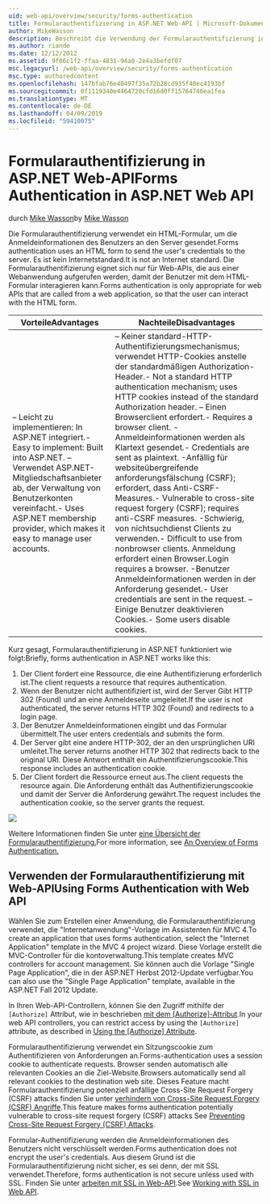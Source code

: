 ```yaml
---
uid: web-api/overview/security/forms-authentication
title: Formularauthentifizierung in ASP.NET Web-API | Microsoft-Dokumentation
author: MikeWasson
description: Beschreibt die Verwendung der Formularauthentifizierung in ASP.NET Web-API.
ms.author: riande
ms.date: 12/12/2012
ms.assetid: 9f06c1f2-ffaa-4831-94a0-2e4a3befdf07
msc.legacyurl: /web-api/overview/security/forms-authentication
msc.type: authoredcontent
ms.openlocfilehash: 147bfab76e48497f35a72b28cd935f40ec4193bf
ms.sourcegitcommit: 0f1119340e4464720cfd16d0ff15764746ea1fea
ms.translationtype: MT
ms.contentlocale: de-DE
ms.lasthandoff: 04/09/2019
ms.locfileid: "59410075"
---
```

# <a name="forms-authentication-in-aspnet-web-api"></a><span data-ttu-id="77d94-103">Formularauthentifizierung in ASP.NET Web-API</span><span class="sxs-lookup"><span data-stu-id="77d94-103">Forms Authentication in ASP.NET Web API</span></span>

<span data-ttu-id="77d94-104">durch [Mike Wasson](https://github.com/MikeWasson)</span><span class="sxs-lookup"><span data-stu-id="77d94-104">by [Mike Wasson](https://github.com/MikeWasson)</span></span>

<span data-ttu-id="77d94-105">Die Formularauthentifizierung verwendet ein HTML-Formular, um die Anmeldeinformationen des Benutzers an den Server gesendet.</span><span class="sxs-lookup"><span data-stu-id="77d94-105">Forms authentication uses an HTML form to send the user's credentials to the server.</span></span> <span data-ttu-id="77d94-106">Es ist kein Internetstandard.</span><span class="sxs-lookup"><span data-stu-id="77d94-106">It is not an Internet standard.</span></span> <span data-ttu-id="77d94-107">Die Formularauthentifizierung eignet sich nur für Web-APIs, die aus einer Webanwendung aufgerufen werden, damit der Benutzer mit dem HTML-Formular interagieren kann.</span><span class="sxs-lookup"><span data-stu-id="77d94-107">Forms authentication is only appropriate for web APIs that are called from a web application, so that the user can interact with the HTML form.</span></span>

| <span data-ttu-id="77d94-108">Vorteile</span><span class="sxs-lookup"><span data-stu-id="77d94-108">Advantages</span></span> | <span data-ttu-id="77d94-109">Nachteile</span><span class="sxs-lookup"><span data-stu-id="77d94-109">Disadvantages</span></span> |
| --- | --- |
| <span data-ttu-id="77d94-110">– Leicht zu implementieren: In ASP.NET integriert.</span><span class="sxs-lookup"><span data-stu-id="77d94-110">- Easy to implement: Built into ASP.NET.</span></span> <span data-ttu-id="77d94-111">– Verwendet ASP.NET-Mitgliedschaftsanbieter ab, der Verwaltung von Benutzerkonten vereinfacht.</span><span class="sxs-lookup"><span data-stu-id="77d94-111">- Uses ASP.NET membership provider, which makes it easy to manage user accounts.</span></span> | <span data-ttu-id="77d94-112">– Keiner standard-HTTP-Authentifizierungsmechanismus; verwendet HTTP-Cookies anstelle der standardmäßigen Authorization-Header.</span><span class="sxs-lookup"><span data-stu-id="77d94-112">- Not a standard HTTP authentication mechanism; uses HTTP cookies instead of the standard Authorization header.</span></span> <span data-ttu-id="77d94-113">– Einen Browserclient erfordert.</span><span class="sxs-lookup"><span data-stu-id="77d94-113">- Requires a browser client.</span></span> <span data-ttu-id="77d94-114">-Anmeldeinformationen werden als Klartext gesendet.</span><span class="sxs-lookup"><span data-stu-id="77d94-114">- Credentials are sent as plaintext.</span></span> <span data-ttu-id="77d94-115">-Anfällig für websiteübergreifende anforderungsfälschung (CSRF); erfordert, dass Anti-CSRF-Measures.</span><span class="sxs-lookup"><span data-stu-id="77d94-115">- Vulnerable to cross-site request forgery (CSRF); requires anti-CSRF measures.</span></span> <span data-ttu-id="77d94-116">-Schwierig, von nichtsuchdienst Clients zu verwenden.</span><span class="sxs-lookup"><span data-stu-id="77d94-116">- Difficult to use from nonbrowser clients.</span></span> <span data-ttu-id="77d94-117">Anmeldung erfordert einen Browser.</span><span class="sxs-lookup"><span data-stu-id="77d94-117">Login requires a browser.</span></span> <span data-ttu-id="77d94-118">-Benutzer Anmeldeinformationen werden in der Anforderung gesendet.</span><span class="sxs-lookup"><span data-stu-id="77d94-118">- User credentials are sent in the request.</span></span> <span data-ttu-id="77d94-119">– Einige Benutzer deaktivieren Cookies.</span><span class="sxs-lookup"><span data-stu-id="77d94-119">- Some users disable cookies.</span></span> |

<span data-ttu-id="77d94-120">Kurz gesagt, Formularauthentifizierung in ASP.NET funktioniert wie folgt:</span><span class="sxs-lookup"><span data-stu-id="77d94-120">Briefly, forms authentication in ASP.NET works like this:</span></span>

1. <span data-ttu-id="77d94-121">Der Client fordert eine Ressource, die eine Authentifizierung erforderlich ist.</span><span class="sxs-lookup"><span data-stu-id="77d94-121">The client requests a resource that requires authentication.</span></span>
2. <span data-ttu-id="77d94-122">Wenn der Benutzer nicht authentifiziert ist, wird der Server Gibt HTTP 302 (Found) und an eine Anmeldeseite umgeleitet.</span><span class="sxs-lookup"><span data-stu-id="77d94-122">If the user is not authenticated, the server returns HTTP 302 (Found) and redirects to a login page.</span></span>
3. <span data-ttu-id="77d94-123">Der Benutzer Anmeldeinformationen eingibt und das Formular übermittelt.</span><span class="sxs-lookup"><span data-stu-id="77d94-123">The user enters credentials and submits the form.</span></span>
4. <span data-ttu-id="77d94-124">Der Server gibt eine andere HTTP-302, der an den ursprünglichen URI umleitet.</span><span class="sxs-lookup"><span data-stu-id="77d94-124">The server returns another HTTP 302 that redirects back to the original URI.</span></span> <span data-ttu-id="77d94-125">Diese Antwort enthält ein Authentifizierungscookie.</span><span class="sxs-lookup"><span data-stu-id="77d94-125">This response includes an authentication cookie.</span></span>
5. <span data-ttu-id="77d94-126">Der Client fordert die Ressource erneut aus.</span><span class="sxs-lookup"><span data-stu-id="77d94-126">The client requests the resource again.</span></span> <span data-ttu-id="77d94-127">Die Anforderung enthält das Authentifizierungscookie und damit der Server die Anforderung gewährt.</span><span class="sxs-lookup"><span data-stu-id="77d94-127">The request includes the authentication cookie, so the server grants the request.</span></span>

![](forms-authentication/_static/image1.png)

<span data-ttu-id="77d94-128">Weitere Informationen finden Sie unter [eine Übersicht der Formularauthentifizierung.](../../../web-forms/overview/older-versions-security/introduction/an-overview-of-forms-authentication-cs.md)</span><span class="sxs-lookup"><span data-stu-id="77d94-128">For more information, see [An Overview of Forms Authentication.](../../../web-forms/overview/older-versions-security/introduction/an-overview-of-forms-authentication-cs.md)</span></span>

## <a name="using-forms-authentication-with-web-api"></a><span data-ttu-id="77d94-129">Verwenden der Formularauthentifizierung mit Web-API</span><span class="sxs-lookup"><span data-stu-id="77d94-129">Using Forms Authentication with Web API</span></span>

<span data-ttu-id="77d94-130">Wählen Sie zum Erstellen einer Anwendung, die Formularauthentifizierung verwendet, die "Internetanwendung"-Vorlage im Assistenten für MVC 4.</span><span class="sxs-lookup"><span data-stu-id="77d94-130">To create an application that uses forms authentication, select the "Internet Application" template in the MVC 4 project wizard.</span></span> <span data-ttu-id="77d94-131">Diese Vorlage erstellt die MVC-Controller für die kontoverwaltung.</span><span class="sxs-lookup"><span data-stu-id="77d94-131">This template creates MVC controllers for account management.</span></span> <span data-ttu-id="77d94-132">Sie können auch die Vorlage "Single Page Application", die in der ASP.NET Herbst 2012-Update verfügbar.</span><span class="sxs-lookup"><span data-stu-id="77d94-132">You can also use the "Single Page Application" template, available in the ASP.NET Fall 2012 Update.</span></span>

<span data-ttu-id="77d94-133">In Ihren Web-API-Controllern, können Sie den Zugriff mithilfe der `[Authorize]` Attribut, wie in beschrieben [mit dem [Authorize]-Attribut](authentication-and-authorization-in-aspnet-web-api.md#auth3).</span><span class="sxs-lookup"><span data-stu-id="77d94-133">In your web API controllers, you can restrict access by using the `[Authorize]` attribute, as described in [Using the [Authorize] Attribute](authentication-and-authorization-in-aspnet-web-api.md#auth3).</span></span>

<span data-ttu-id="77d94-134">Formularauthentifizierung verwendet ein Sitzungscookie zum Authentifizieren von Anforderungen an.</span><span class="sxs-lookup"><span data-stu-id="77d94-134">Forms-authentication uses a session cookie to authenticate requests.</span></span> <span data-ttu-id="77d94-135">Browser senden automatisch alle relevanten Cookies an die Ziel-Website.</span><span class="sxs-lookup"><span data-stu-id="77d94-135">Browsers automatically send all relevant cookies to the destination web site.</span></span> <span data-ttu-id="77d94-136">Dieses Feature macht Formularauthentifizierung potenziell anfällige Cross-Site Request Forgery (CSRF) attacks finden Sie unter [verhindern von Cross-Site Request Forgery (CSRF) Angriffe](preventing-cross-site-request-forgery-csrf-attacks.md).</span><span class="sxs-lookup"><span data-stu-id="77d94-136">This feature makes forms authentication potentially vulnerable to cross-site request forgery (CSRF) attacks See [Preventing Cross-Site Request Forgery (CSRF) Attacks](preventing-cross-site-request-forgery-csrf-attacks.md).</span></span>

<span data-ttu-id="77d94-137">Formular-Authentifizierung werden die Anmeldeinformationen des Benutzers nicht verschlüsselt werden.</span><span class="sxs-lookup"><span data-stu-id="77d94-137">Forms authentication does not encrypt the user's credentials.</span></span> <span data-ttu-id="77d94-138">Aus diesem Grund ist die Formularauthentifizierung nicht sicher, es sei denn, der mit SSL verwendet.</span><span class="sxs-lookup"><span data-stu-id="77d94-138">Therefore, forms authentication is not secure unless used with SSL.</span></span> <span data-ttu-id="77d94-139">Finden Sie unter [arbeiten mit SSL in Web-API](working-with-ssl-in-web-api.md).</span><span class="sxs-lookup"><span data-stu-id="77d94-139">See [Working with SSL in Web API](working-with-ssl-in-web-api.md).</span></span>
